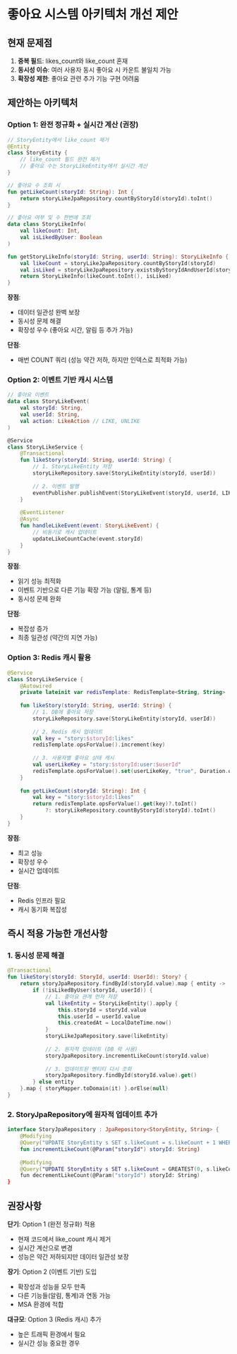 # 좋아요 시스템 아키텍처 개선 제안

## 현재 문제점
1. **중복 필드**: likes_count와 like_count 혼재
2. **동시성 이슈**: 여러 사용자 동시 좋아요 시 카운트 불일치 가능
3. **확장성 제한**: 좋아요 관련 추가 기능 구현 어려움

## 제안하는 아키텍처

### Option 1: 완전 정규화 + 실시간 계산 (권장)

```kotlin
// StoryEntity에서 like_count 제거
@Entity
class StoryEntity {
    // like_count 필드 완전 제거
    // 좋아요 수는 StoryLikeEntity에서 실시간 계산
}

// 좋아요 수 조회 시
fun getLikeCount(storyId: String): Int {
    return storyLikeJpaRepository.countByStoryId(storyId).toInt()
}

// 좋아요 여부 및 수 한번에 조회
data class StoryLikeInfo(
    val likeCount: Int,
    val isLikedByUser: Boolean
)

fun getStoryLikeInfo(storyId: String, userId: String): StoryLikeInfo {
    val likeCount = storyLikeJpaRepository.countByStoryId(storyId)
    val isLiked = storyLikeJpaRepository.existsByStoryIdAndUserId(storyId, userId)
    return StoryLikeInfo(likeCount.toInt(), isLiked)
}
```

**장점**:
- 데이터 일관성 완벽 보장
- 동시성 문제 해결
- 확장성 우수 (좋아요 시간, 알림 등 추가 가능)

**단점**:
- 매번 COUNT 쿼리 (성능 약간 저하, 하지만 인덱스로 최적화 가능)

### Option 2: 이벤트 기반 캐시 시스템

```kotlin
// 좋아요 이벤트
data class StoryLikeEvent(
    val storyId: String,
    val userId: String,
    val action: LikeAction // LIKE, UNLIKE
)

@Service
class StoryLikeService {
    @Transactional
    fun likeStory(storyId: String, userId: String) {
        // 1. StoryLikeEntity 저장
        storyLikeRepository.save(StoryLikeEntity(storyId, userId))
        
        // 2. 이벤트 발행
        eventPublisher.publishEvent(StoryLikeEvent(storyId, userId, LIKE))
    }
    
    @EventListener
    @Async
    fun handleLikeEvent(event: StoryLikeEvent) {
        // 비동기로 캐시 업데이트
        updateLikeCountCache(event.storyId)
    }
}
```

**장점**:
- 읽기 성능 최적화
- 이벤트 기반으로 다른 기능 확장 가능 (알림, 통계 등)
- 동시성 문제 완화

**단점**:
- 복잡성 증가
- 최종 일관성 (약간의 지연 가능)

### Option 3: Redis 캐시 활용

```kotlin
@Service
class StoryLikeService {
    @Autowired
    private lateinit var redisTemplate: RedisTemplate<String, String>
    
    fun likeStory(storyId: String, userId: String) {
        // 1. DB에 좋아요 저장
        storyLikeRepository.save(StoryLikeEntity(storyId, userId))
        
        // 2. Redis 캐시 업데이트
        val key = "story:$storyId:likes"
        redisTemplate.opsForValue().increment(key)
        
        // 3. 사용자별 좋아요 상태 캐시
        val userLikeKey = "story:$storyId:user:$userId"
        redisTemplate.opsForValue().set(userLikeKey, "true", Duration.ofHours(24))
    }
    
    fun getLikeCount(storyId: String): Int {
        val key = "story:$storyId:likes"
        return redisTemplate.opsForValue().get(key)?.toInt() 
            ?: storyLikeRepository.countByStoryId(storyId).toInt()
    }
}
```

**장점**:
- 최고 성능
- 확장성 우수
- 실시간 업데이트

**단점**:
- Redis 인프라 필요
- 캐시 동기화 복잡성

## 즉시 적용 가능한 개선사항

### 1. 동시성 문제 해결
```kotlin
@Transactional
fun likeStory(storyId: StoryId, userId: UserId): Story? {
    return storyJpaRepository.findById(storyId.value).map { entity ->
        if (!isLikedByUser(storyId, userId)) {
            // 1. 좋아요 관계 먼저 저장
            val likeEntity = StoryLikeEntity().apply {
                this.storyId = storyId.value
                this.userId = userId.value
                this.createdAt = LocalDateTime.now()
            }
            storyLikeJpaRepository.save(likeEntity)
            
            // 2. 원자적 업데이트 (DB 락 사용)
            storyJpaRepository.incrementLikeCount(storyId.value)
            
            // 3. 업데이트된 엔티티 다시 조회
            storyJpaRepository.findById(storyId.value).get()
        } else entity
    }.map { storyMapper.toDomain(it) }.orElse(null)
}
```

### 2. StoryJpaRepository에 원자적 업데이트 추가
```kotlin
interface StoryJpaRepository : JpaRepository<StoryEntity, String> {
    @Modifying
    @Query("UPDATE StoryEntity s SET s.likeCount = s.likeCount + 1 WHERE s.id = :storyId")
    fun incrementLikeCount(@Param("storyId") storyId: String)
    
    @Modifying
    @Query("UPDATE StoryEntity s SET s.likeCount = GREATEST(0, s.likeCount - 1) WHERE s.id = :storyId")
    fun decrementLikeCount(@Param("storyId") storyId: String)
}
```

## 권장사항

**단기**: Option 1 (완전 정규화) 적용
- 현재 코드에서 like_count 캐시 제거
- 실시간 계산으로 변경
- 성능은 약간 저하되지만 데이터 일관성 보장

**장기**: Option 2 (이벤트 기반) 도입
- 확장성과 성능을 모두 만족
- 다른 기능들(알림, 통계)과 연동 가능
- MSA 환경에 적합

**대규모**: Option 3 (Redis 캐시) 추가
- 높은 트래픽 환경에서 필요
- 실시간 성능 중요한 경우